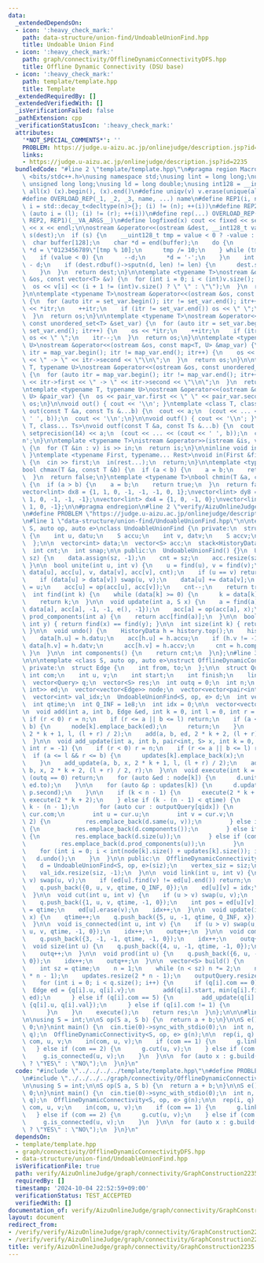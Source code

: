 ```yaml
---
data:
  _extendedDependsOn:
  - icon: ':heavy_check_mark:'
    path: data-structure/union-find/UndoableUnionFind.hpp
    title: Undoable Union Find
  - icon: ':heavy_check_mark:'
    path: graph/connectivity/OfflineDynamicConnectivityDFS.hpp
    title: Offline Dynamic Connectivity (DSU base)
  - icon: ':heavy_check_mark:'
    path: template/template.hpp
    title: Template
  _extendedRequiredBy: []
  _extendedVerifiedWith: []
  _isVerificationFailed: false
  _pathExtension: cpp
  _verificationStatusIcon: ':heavy_check_mark:'
  attributes:
    '*NOT_SPECIAL_COMMENTS*': ''
    PROBLEM: https://judge.u-aizu.ac.jp/onlinejudge/description.jsp?id=2235
    links:
    - https://judge.u-aizu.ac.jp/onlinejudge/description.jsp?id=2235
  bundledCode: "#line 2 \"template/template.hpp\"\n#pragma region Macros\n#include\
    \ <bits/stdc++.h>\nusing namespace std;\nusing lint = long long;\nusing ull =\
    \ unsigned long long;\nusing ld = long double;\nusing int128 = __int128_t;\n#define\
    \ all(x) (x).begin(), (x).end()\n#define uniqv(v) v.erase(unique(all(v)), v.end())\n\
    #define OVERLOAD_REP(_1, _2, _3, name, ...) name\n#define REP1(i, n) for (auto\
    \ i = std::decay_t<decltype(n)>{}; (i) != (n); ++(i))\n#define REP2(i, l, r) for\
    \ (auto i = (l); (i) != (r); ++(i))\n#define rep(...) OVERLOAD_REP(__VA_ARGS__,\
    \ REP2, REP1)(__VA_ARGS__)\n#define logfixed(x) cout << fixed << setprecision(10)\
    \ << x << endl;\n\nostream &operator<<(ostream &dest, __int128_t value) {\n  ostream::sentry\
    \ s(dest);\n  if (s) {\n    __uint128_t tmp = value < 0 ? -value : value;\n  \
    \  char buffer[128];\n    char *d = end(buffer);\n    do {\n      --d;\n     \
    \ *d = \"0123456789\"[tmp % 10];\n      tmp /= 10;\n    } while (tmp != 0);\n\
    \    if (value < 0) {\n      --d;\n      *d = '-';\n    }\n    int len = end(buffer)\
    \ - d;\n    if (dest.rdbuf()->sputn(d, len) != len) {\n      dest.setstate(ios_base::badbit);\n\
    \    }\n  }\n  return dest;\n}\n\ntemplate <typename T>\nostream &operator<<(ostream\
    \ &os, const vector<T> &v) {\n  for (int i = 0; i < (int)v.size(); i++) {\n  \
    \  os << v[i] << (i + 1 != (int)v.size() ? \" \" : \"\");\n  }\n  return os;\n\
    }\n\ntemplate <typename T>\nostream &operator<<(ostream &os, const set<T> &set_var)\
    \ {\n  for (auto itr = set_var.begin(); itr != set_var.end(); itr++) {\n    os\
    \ << *itr;\n    ++itr;\n    if (itr != set_var.end()) os << \" \";\n    itr--;\n\
    \  }\n  return os;\n}\n\ntemplate <typename T>\nostream &operator<<(ostream &os,\
    \ const unordered_set<T> &set_var) {\n  for (auto itr = set_var.begin(); itr !=\
    \ set_var.end(); itr++) {\n    os << *itr;\n    ++itr;\n    if (itr != set_var.end())\
    \ os << \" \";\n    itr--;\n  }\n  return os;\n}\n\ntemplate <typename T, typename\
    \ U>\nostream &operator<<(ostream &os, const map<T, U> &map_var) {\n  for (auto\
    \ itr = map_var.begin(); itr != map_var.end(); itr++) {\n    os << itr->first\
    \ << \" -> \" << itr->second << \"\\n\";\n  }\n  return os;\n}\n\ntemplate <typename\
    \ T, typename U>\nostream &operator<<(ostream &os, const unordered_map<T, U> &map_var)\
    \ {\n  for (auto itr = map_var.begin(); itr != map_var.end(); itr++) {\n    os\
    \ << itr->first << \" -> \" << itr->second << \"\\n\";\n  }\n  return os;\n}\n\
    \ntemplate <typename T, typename U>\nostream &operator<<(ostream &os, const pair<T,\
    \ U> &pair_var) {\n  os << pair_var.first << \" \" << pair_var.second;\n  return\
    \ os;\n}\n\nvoid out() { cout << '\\n'; }\ntemplate <class T, class... Ts>\nvoid\
    \ out(const T &a, const Ts &...b) {\n  cout << a;\n  (cout << ... << (cout <<\
    \ ' ', b));\n  cout << '\\n';\n}\n\nvoid outf() { cout << '\\n'; }\ntemplate <class\
    \ T, class... Ts>\nvoid outf(const T &a, const Ts &...b) {\n  cout << fixed <<\
    \ setprecision(14) << a;\n  (cout << ... << (cout << ' ', b));\n  cout << '\\\
    n';\n}\n\ntemplate <typename T>\nistream &operator>>(istream &is, vector<T> &v)\
    \ {\n  for (T &in : v) is >> in;\n  return is;\n}\n\ninline void in(void) { return;\
    \ }\ntemplate <typename First, typename... Rest>\nvoid in(First &first, Rest &...rest)\
    \ {\n  cin >> first;\n  in(rest...);\n  return;\n}\n\ntemplate <typename T>\n\
    bool chmax(T &a, const T &b) {\n  if (a < b) {\n    a = b;\n    return true;\n\
    \  }\n  return false;\n}\ntemplate <typename T>\nbool chmin(T &a, const T &b)\
    \ {\n  if (a > b) {\n    a = b;\n    return true;\n  }\n  return false;\n}\n\n\
    vector<lint> dx8 = {1, 1, 0, -1, -1, -1, 0, 1};\nvector<lint> dy8 = {0, 1, 1,\
    \ 1, 0, -1, -1, -1};\nvector<lint> dx4 = {1, 0, -1, 0};\nvector<lint> dy4 = {0,\
    \ 1, 0, -1};\n\n#pragma endregion\n#line 2 \"verify/AizuOnlineJudge/graph/connectivity/GraphConstruction2235.test.cpp\"\
    \n#define PROBLEM \"https://judge.u-aizu.ac.jp/onlinejudge/description.jsp?id=2235\"\
    \n#line 1 \"data-structure/union-find/UndoableUnionFind.hpp\"\n\ntemplate <class\
    \ S, auto op, auto e>\nclass UndoableUnionFind {\n private:\n  struct HistoryData\
    \ {\n    int u, datu;\n    S accu;\n    int v, datv;\n    S accv;\n    int comp_cnt;\n\
    \  };\n\n  vector<int> data;\n  vector<S> acc;\n  stack<HistoryData> history;\n\
    \  int cnt;\n  int snap;\n\n public:\n  UndoableUnionFind() {}\n  UndoableUnionFind(int\
    \ sz) {\n    data.assign(sz, -1);\n    cnt = sz;\n    acc.resize(sz, e());\n \
    \ }\n\n  bool unite(int u, int v) {\n    u = find(u), v = find(v);\n    history.emplace(u,\
    \ data[u], acc[u], v, data[v], acc[v], cnt);\n    if (u == v) return false;\n\
    \    if (data[u] > data[v]) swap(u, v);\n    data[u] += data[v];\n    data[v]\
    \ = u;\n    acc[u] = op(acc[u], acc[v]);\n    cnt--;\n    return true;\n  }\n\n\
    \  int find(int k) {\n    while (data[k] >= 0) {\n      k = data[k];\n    }\n\
    \    return k;\n  }\n\n  void update(int a, S x) {\n    a = find(a);\n    history.push({a,\
    \ data[a], acc[a], -1, -1, e(), -1});\n    acc[a] = op(acc[a], x);\n  }\n\n  S\
    \ prod_components(int a) {\n    return acc[find(a)];\n  }\n\n  bool same(int x,\
    \ int y) { return find(x) == find(y); }\n\n  int size(int k) { return (-data[find(k)]);\
    \ }\n\n  void undo() {\n    HistoryData h = history.top();\n    history.pop();\n\
    \    data[h.u] = h.datu;\n    acc[h.u] = h.accu;\n    if (h.v != -1) {\n     \
    \ data[h.v] = h.datv;\n      acc[h.v] = h.accv;\n      cnt = h.comp_cnt;\n   \
    \ }\n  }\n\n  int components() {\n    return cnt;\n  }\n};\n#line 3 \"graph/connectivity/OfflineDynamicConnectivityDFS.hpp\"\
    \n\n\ntemplate <class S, auto op, auto e>\nstruct OfflineDynamicConnectivity {\n\
    \ private:\n  struct Edge {\n    int from, to;\n  };\n\n  struct Query {\n   \
    \ int com;\n    int u, v;\n    int start;\n    int finish;\n    lint val;\n  };\n\
    \  vector<Query> q;\n  vector<S> res;\n  int outq = 0;\n  int n;\n  vector<unordered_map<int,\
    \ int>> ed;\n  vector<vector<Edge>> node;\n  vector<vector<pair<int, S>>> updates;\n\
    \  vector<int> val_idx;\n  UndoableUnionFind<S, op, e> d;\n  int vertex_siz;\n\
    \  int qtime;\n  int Q_INF = 1e8;\n  int idx = 0;\n\n  vector<vector<Query>> outputQuery;\n\
    \n  void add(int a, int b, Edge &ed, int k = 0, int l = 0, int r = -1) {\n   \
    \ if (r < 0) r = n;\n    if (r <= a || b <= l) return;\n    if (a <= l && r <=\
    \ b) {\n      node[k].emplace_back(ed);\n      return;\n    }\n    add(a, b, ed,\
    \ 2 * k + 1, l, (l + r) / 2);\n    add(a, b, ed, 2 * k + 2, (l + r) / 2, r);\n\
    \  }\n\n  void add_update(int a, int b, pair<int, S> x, int k = 0, int l = 0,\
    \ int r = -1) {\n    if (r < 0) r = n;\n    if (r <= a || b <= l) return;\n  \
    \  if (a <= l && r <= b) {\n      updates[k].emplace_back(x);\n      return;\n\
    \    }\n    add_update(a, b, x, 2 * k + 1, l, (l + r) / 2);\n    add_update(a,\
    \ b, x, 2 * k + 2, (l + r) / 2, r);\n  }\n\n  void execute(int k = 0) {\n    if\
    \ (outq == 0) return;\n    for (auto &ed : node[k]) {\n      d.unite(ed.from,\
    \ ed.to);\n    }\n\n    for (auto &p : updates[k]) {\n      d.update(p.first,\
    \ p.second);\n    }\n\n    if (k < n - 1) {\n      execute(2 * k + 1);\n     \
    \ execute(2 * k + 2);\n    } else if (k - (n - 1) < qtime) {\n      int qidx =\
    \ k - (n - 1);\n      for (auto cur : outputQuery[qidx]) {\n        int com =\
    \ cur.com;\n        int u = cur.u;\n        int v = cur.v;\n        if (com ==\
    \ 2) {\n          res.emplace_back(d.same(u, v));\n        } else if (com == 3)\
    \ {\n          res.emplace_back(d.components());\n        } else if (com == 4)\
    \ {\n          res.emplace_back(d.size(u));\n        } else if (com == 6) {\n\
    \          res.emplace_back(d.prod_components(u));\n        }\n      }\n    }\n\
    \    for (int i = 0; i < int(node[k].size() + updates[k].size()); i++) {\n   \
    \   d.undo();\n    }\n  }\n\n public:\n  OfflineDynamicConnectivity(int siz) {\n\
    \    d = UndoableUnionFind<S, op, e>(siz);\n    vertex_siz = siz;\n    ed.resize(siz);\n\
    \    val_idx.resize(siz, -1);\n  }\n\n  void link(int u, int v) {\n    if (u >\
    \ v) swap(u, v);\n    if (ed[u].find(v) != ed[u].end()) return;\n    qtime++;\n\
    \    q.push_back({0, u, v, qtime, Q_INF, 0});\n    ed[u][v] = idx;\n    idx++;\n\
    \  }\n\n  void cut(int u, int v) {\n    if (u > v) swap(u, v);\n    qtime++;\n\
    \    q.push_back({1, u, v, qtime, -1, 0});\n    int pos = ed[u][v];\n    q[pos].finish\
    \ = qtime;\n    ed[u].erase(v);\n    idx++;\n  }\n\n  void update(int u, lint\
    \ x) {\n    qtime++;\n    q.push_back({5, u, -1, qtime, Q_INF, x});\n    idx++;\n\
    \  }\n\n  void is_connected(int u, int v) {\n    if (u > v) swap(u, v);\n    q.push_back({2,\
    \ u, v, qtime, -1, 0});\n    idx++;\n    outq++;\n  }\n\n  void components() {\n\
    \    q.push_back({3, -1, -1, qtime, -1, 0});\n    idx++;\n    outq++;\n  }\n\n\
    \  void size(int u) {\n    q.push_back({4, u, -1, qtime, -1, 0});\n    idx++;\n\
    \    outq++;\n  }\n\n  void prod(int u) {\n    q.push_back({6, u, -1, qtime, -1,\
    \ 0});\n    idx++;\n    outq++;\n  }\n\n  vector<S> build() {\n    qtime++;\n\n\
    \    int sz = qtime;\n    n = 1;\n    while (n < sz) n *= 2;\n    node.resize(2\
    \ * n - 1);\n    updates.resize(2 * n - 1);\n    outputQuery.resize(qtime);\n\
    \    for (int i = 0; i < q.size(); i++) {\n      if (q[i].com == 0) {\n      \
    \  Edge ed = {q[i].u, q[i].v};\n        add(q[i].start, min(q[i].finish, qtime),\
    \ ed);\n      } else if (q[i].com == 5) {\n        add_update(q[i].start, q[i].finish,\
    \ {q[i].u, q[i].val});\n      } else if (q[i].com != 1) {\n        outputQuery[q[i].start].emplace_back(q[i]);\n\
    \      }\n    }\n    execute();\n    return res;\n  }\n};\n\n\n#line 4 \"verify/AizuOnlineJudge/graph/connectivity/GraphConstruction2235.test.cpp\"\
    \n\nusing S = int;\n\nS op(S a, S b) {\n  return a + b;\n}\n\nS e() {\n  return\
    \ 0;\n}\nint main() {\n  cin.tie(0)->sync_with_stdio(0);\n  int n, q;\n  in(n,\
    \ q);\n  OfflineDynamicConnectivity<S, op, e> g(n);\n\n  rep(i, q) {\n    int\
    \ com, u, v;\n    in(com, u, v);\n    if (com == 1) {\n      g.link(u, v);\n \
    \   } else if (com == 2) {\n      g.cut(u, v);\n    } else if (com == 3) {\n \
    \     g.is_connected(u, v);\n    }\n  }\n\n  for (auto x : g.build()) {\n    out(x\
    \ ? \"YES\" : \"NO\");\n  }\n}\n"
  code: "#include \"../../../../template/template.hpp\"\n#define PROBLEM \"https://judge.u-aizu.ac.jp/onlinejudge/description.jsp?id=2235\"\
    \n#include \"../../../../graph/connectivity/OfflineDynamicConnectivityDFS.hpp\"\
    \n\nusing S = int;\n\nS op(S a, S b) {\n  return a + b;\n}\n\nS e() {\n  return\
    \ 0;\n}\nint main() {\n  cin.tie(0)->sync_with_stdio(0);\n  int n, q;\n  in(n,\
    \ q);\n  OfflineDynamicConnectivity<S, op, e> g(n);\n\n  rep(i, q) {\n    int\
    \ com, u, v;\n    in(com, u, v);\n    if (com == 1) {\n      g.link(u, v);\n \
    \   } else if (com == 2) {\n      g.cut(u, v);\n    } else if (com == 3) {\n \
    \     g.is_connected(u, v);\n    }\n  }\n\n  for (auto x : g.build()) {\n    out(x\
    \ ? \"YES\" : \"NO\");\n  }\n}\n"
  dependsOn:
  - template/template.hpp
  - graph/connectivity/OfflineDynamicConnectivityDFS.hpp
  - data-structure/union-find/UndoableUnionFind.hpp
  isVerificationFile: true
  path: verify/AizuOnlineJudge/graph/connectivity/GraphConstruction2235.test.cpp
  requiredBy: []
  timestamp: '2024-10-04 22:52:59+09:00'
  verificationStatus: TEST_ACCEPTED
  verifiedWith: []
documentation_of: verify/AizuOnlineJudge/graph/connectivity/GraphConstruction2235.test.cpp
layout: document
redirect_from:
- /verify/verify/AizuOnlineJudge/graph/connectivity/GraphConstruction2235.test.cpp
- /verify/verify/AizuOnlineJudge/graph/connectivity/GraphConstruction2235.test.cpp.html
title: verify/AizuOnlineJudge/graph/connectivity/GraphConstruction2235.test.cpp
---
```

